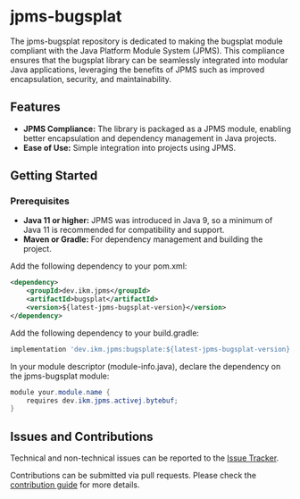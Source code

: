 # jpms-bugsplat
The jpms-bugsplat repository is dedicated to making the bugsplat module compliant with the Java Platform Module System (JPMS). This compliance ensures that the bugsplat library can be seamlessly integrated into modular Java applications, leveraging the benefits of JPMS such as improved encapsulation, security, and maintainability.

## Features

* **JPMS Compliance:** The library is packaged as a JPMS module, enabling better encapsulation and dependency management in Java projects.
* **Ease of Use:** Simple integration into projects using JPMS.

## Getting Started
### Prerequisites

* **Java 11 or higher:** JPMS was introduced in Java 9, so a minimum of Java 11 is recommended for compatibility and support.
* **Maven or Gradle:** For dependency management and building the project.

Add the following dependency to your pom.xml:
```xml
<dependency>
    <groupId>dev.ikm.jpms</groupId>
	<artifactId>bugsplat</artifactId>
    <version>${latest-jpms-bugsplat-version}</version>
</dependency>
```

Add the following dependency to your build.gradle:
```groovy
implementation 'dev.ikm.jpms:bugsplate:${latest-jpms-bugsplat-version}'
```

In your module descriptor (module-info.java), declare the dependency on the jpms-bugsplat module:

```java
module your.module.name {
    requires dev.ikm.jpms.activej.bytebuf;
}
```


## Issues and Contributions
Technical and non-technical issues can be reported to the [Issue Tracker](https://github.com/ikmdev/bugsplat/issues).

Contributions can be submitted via pull requests. Please check the [contribution guide](doc/how-to-contribute.md) for more details.